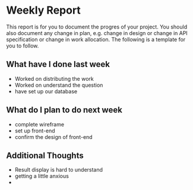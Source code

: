# Weekly Report

This report is for you to document the progres of your project. You should also document any change in plan, e.g. change in design or change in API specification or change in work allocation. The following is a template for you to follow.

## What have I done last week

-   Worked on distributing the work
-   Worked on understand the question
-   have set up our database

## What do I plan to do next week

-   complete wireframe
-   set up front-end
-   confirm the design of front-end

## Additional Thoughts

-   Result display is hard to understand
-   getting a little anxious
-   
